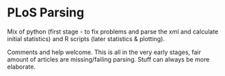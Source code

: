 # PLoS Parsing

Mix of python (first stage - to fix problems and parse the xml and calculate initial statistics) and R scripts (later statistics & plotting).

Comments and help welcome. This is all in the very early stages, fair amount of articles are missing/failing parsing. Stuff can always be more elaborate.
